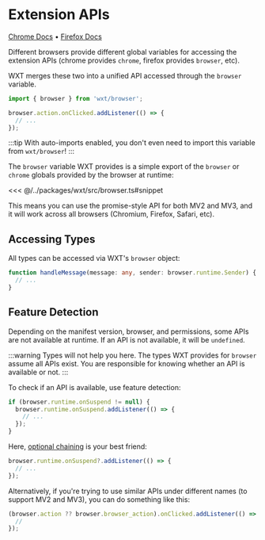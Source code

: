 # Extension APIs

[Chrome Docs](https://developer.chrome.com/docs/extensions/reference/api) • [Firefox Docs](https://developer.mozilla.org/en-US/docs/Mozilla/Add-ons/WebExtensions/Browser_support_for_JavaScript_APIs)

Different browsers provide different global variables for accessing the extension APIs (chrome provides `chrome`, firefox provides `browser`, etc).

WXT merges these two into a unified API accessed through the `browser` variable.

```ts
import { browser } from 'wxt/browser';

browser.action.onClicked.addListener(() => {
  // ...
});
```

:::tip
With auto-imports enabled, you don't even need to import this variable from `wxt/browser`!
:::

The `browser` variable WXT provides is a simple export of the `browser` or `chrome` globals provided by the browser at runtime:

<<< @/../packages/wxt/src/browser.ts#snippet

This means you can use the promise-style API for both MV2 and MV3, and it will work across all browsers (Chromium, Firefox, Safari, etc).

## Accessing Types

All types can be accessed via WXT's `browser` object:

```ts
function handleMessage(message: any, sender: browser.runtime.Sender) {
  // ...
}
```

## Feature Detection

Depending on the manifest version, browser, and permissions, some APIs are not available at runtime. If an API is not available, it will be `undefined`.

:::warning
Types will not help you here. The types WXT provides for `browser` assume all APIs exist. You are responsible for knowing whether an API is available or not.
:::

To check if an API is available, use feature detection:

```ts
if (browser.runtime.onSuspend != null) {
  browser.runtime.onSuspend.addListener(() => {
    // ...
  });
}
```

Here, [optional chaining](https://developer.mozilla.org/en-US/docs/Web/JavaScript/Reference/Operators/Optional_chaining) is your best friend:

```ts
browser.runtime.onSuspend?.addListener(() => {
  // ...
});
```

Alternatively, if you're trying to use similar APIs under different names (to support MV2 and MV3), you can do something like this:

```ts
(browser.action ?? browser.browser_action).onClicked.addListener(() => {
  //
});
```
